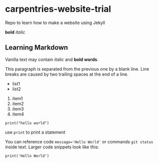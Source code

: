 # carpentries-website-trial
Repo to learn how to make a website using Jekyll 

**bold** 
*italic*

## Learning Markdown 
Vanilla text may contain *italic* and **bold words**.

This paragraph is separated from the previous one by a blank line. Line breaks are caused by two trailing spaces at the end of a line.

- list1
- list2

1. item1 
1. item2
2. item3
2. item4

```
print("hello world")

```

use `print` to print a statement 

You can reference code `message='Hello World'` or commands `git status` inside text.
Larger code snippets look like this:
```
print('Hello World')

```
